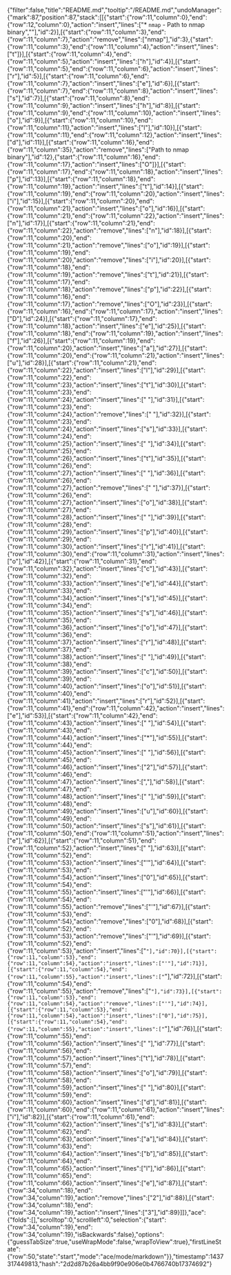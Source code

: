 {"filter":false,"title":"README.md","tooltip":"/README.md","undoManager":{"mark":87,"position":87,"stack":[[{"start":{"row":11,"column":0},"end":{"row":12,"column":0},"action":"insert","lines":["* `nmap` - Path to nmap binary",""],"id":2}],[{"start":{"row":11,"column":3},"end":{"row":11,"column":7},"action":"remove","lines":["nmap"],"id":3},{"start":{"row":11,"column":3},"end":{"row":11,"column":4},"action":"insert","lines":["t"]}],[{"start":{"row":11,"column":4},"end":{"row":11,"column":5},"action":"insert","lines":["h"],"id":4}],[{"start":{"row":11,"column":5},"end":{"row":11,"column":6},"action":"insert","lines":["r"],"id":5}],[{"start":{"row":11,"column":6},"end":{"row":11,"column":7},"action":"insert","lines":["e"],"id":6}],[{"start":{"row":11,"column":7},"end":{"row":11,"column":8},"action":"insert","lines":["s"],"id":7}],[{"start":{"row":11,"column":8},"end":{"row":11,"column":9},"action":"insert","lines":["h"],"id":8}],[{"start":{"row":11,"column":9},"end":{"row":11,"column":10},"action":"insert","lines":["o"],"id":9}],[{"start":{"row":11,"column":10},"end":{"row":11,"column":11},"action":"insert","lines":["l"],"id":10}],[{"start":{"row":11,"column":11},"end":{"row":11,"column":12},"action":"insert","lines":["d"],"id":11}],[{"start":{"row":11,"column":16},"end":{"row":11,"column":35},"action":"remove","lines":["Path to nmap binary"],"id":12},{"start":{"row":11,"column":16},"end":{"row":11,"column":17},"action":"insert","lines":["O"]}],[{"start":{"row":11,"column":17},"end":{"row":11,"column":18},"action":"insert","lines":["p"],"id":13}],[{"start":{"row":11,"column":18},"end":{"row":11,"column":19},"action":"insert","lines":["t"],"id":14}],[{"start":{"row":11,"column":19},"end":{"row":11,"column":20},"action":"insert","lines":["i"],"id":15}],[{"start":{"row":11,"column":20},"end":{"row":11,"column":21},"action":"insert","lines":["o"],"id":16}],[{"start":{"row":11,"column":21},"end":{"row":11,"column":22},"action":"insert","lines":["n"],"id":17}],[{"start":{"row":11,"column":21},"end":{"row":11,"column":22},"action":"remove","lines":["n"],"id":18}],[{"start":{"row":11,"column":20},"end":{"row":11,"column":21},"action":"remove","lines":["o"],"id":19}],[{"start":{"row":11,"column":19},"end":{"row":11,"column":20},"action":"remove","lines":["i"],"id":20}],[{"start":{"row":11,"column":18},"end":{"row":11,"column":19},"action":"remove","lines":["t"],"id":21}],[{"start":{"row":11,"column":17},"end":{"row":11,"column":18},"action":"remove","lines":["p"],"id":22}],[{"start":{"row":11,"column":16},"end":{"row":11,"column":17},"action":"remove","lines":["O"],"id":23}],[{"start":{"row":11,"column":16},"end":{"row":11,"column":17},"action":"insert","lines":["D"],"id":24}],[{"start":{"row":11,"column":17},"end":{"row":11,"column":18},"action":"insert","lines":["e"],"id":25}],[{"start":{"row":11,"column":18},"end":{"row":11,"column":19},"action":"insert","lines":["f"],"id":26}],[{"start":{"row":11,"column":19},"end":{"row":11,"column":20},"action":"insert","lines":["a"],"id":27}],[{"start":{"row":11,"column":20},"end":{"row":11,"column":21},"action":"insert","lines":["u"],"id":28}],[{"start":{"row":11,"column":21},"end":{"row":11,"column":22},"action":"insert","lines":["l"],"id":29}],[{"start":{"row":11,"column":22},"end":{"row":11,"column":23},"action":"insert","lines":["t"],"id":30}],[{"start":{"row":11,"column":23},"end":{"row":11,"column":24},"action":"insert","lines":[" "],"id":31}],[{"start":{"row":11,"column":23},"end":{"row":11,"column":24},"action":"remove","lines":[" "],"id":32}],[{"start":{"row":11,"column":23},"end":{"row":11,"column":24},"action":"insert","lines":["s"],"id":33}],[{"start":{"row":11,"column":24},"end":{"row":11,"column":25},"action":"insert","lines":[" "],"id":34}],[{"start":{"row":11,"column":25},"end":{"row":11,"column":26},"action":"insert","lines":["t"],"id":35}],[{"start":{"row":11,"column":26},"end":{"row":11,"column":27},"action":"insert","lines":[" "],"id":36}],[{"start":{"row":11,"column":26},"end":{"row":11,"column":27},"action":"remove","lines":[" "],"id":37}],[{"start":{"row":11,"column":26},"end":{"row":11,"column":27},"action":"insert","lines":["o"],"id":38}],[{"start":{"row":11,"column":27},"end":{"row":11,"column":28},"action":"insert","lines":[" "],"id":39}],[{"start":{"row":11,"column":28},"end":{"row":11,"column":29},"action":"insert","lines":["p"],"id":40}],[{"start":{"row":11,"column":29},"end":{"row":11,"column":30},"action":"insert","lines":["r"],"id":41}],[{"start":{"row":11,"column":30},"end":{"row":11,"column":31},"action":"insert","lines":["o"],"id":42}],[{"start":{"row":11,"column":31},"end":{"row":11,"column":32},"action":"insert","lines":["c"],"id":43}],[{"start":{"row":11,"column":32},"end":{"row":11,"column":33},"action":"insert","lines":["e"],"id":44}],[{"start":{"row":11,"column":33},"end":{"row":11,"column":34},"action":"insert","lines":["s"],"id":45}],[{"start":{"row":11,"column":34},"end":{"row":11,"column":35},"action":"insert","lines":["s"],"id":46}],[{"start":{"row":11,"column":35},"end":{"row":11,"column":36},"action":"insert","lines":["o"],"id":47}],[{"start":{"row":11,"column":36},"end":{"row":11,"column":37},"action":"insert","lines":["r"],"id":48}],[{"start":{"row":11,"column":37},"end":{"row":11,"column":38},"action":"insert","lines":[" "],"id":49}],[{"start":{"row":11,"column":38},"end":{"row":11,"column":39},"action":"insert","lines":["c"],"id":50}],[{"start":{"row":11,"column":39},"end":{"row":11,"column":40},"action":"insert","lines":["o"],"id":51}],[{"start":{"row":11,"column":40},"end":{"row":11,"column":41},"action":"insert","lines":["r"],"id":52}],[{"start":{"row":11,"column":41},"end":{"row":11,"column":42},"action":"insert","lines":["e"],"id":53}],[{"start":{"row":11,"column":42},"end":{"row":11,"column":43},"action":"insert","lines":[" "],"id":54}],[{"start":{"row":11,"column":43},"end":{"row":11,"column":44},"action":"insert","lines":["*"],"id":55}],[{"start":{"row":11,"column":44},"end":{"row":11,"column":45},"action":"insert","lines":[" "],"id":56}],[{"start":{"row":11,"column":45},"end":{"row":11,"column":46},"action":"insert","lines":["2"],"id":57}],[{"start":{"row":11,"column":46},"end":{"row":11,"column":47},"action":"insert","lines":[","],"id":58}],[{"start":{"row":11,"column":47},"end":{"row":11,"column":48},"action":"insert","lines":[" "],"id":59}],[{"start":{"row":11,"column":48},"end":{"row":11,"column":49},"action":"insert","lines":["u"],"id":60}],[{"start":{"row":11,"column":49},"end":{"row":11,"column":50},"action":"insert","lines":["s"],"id":61}],[{"start":{"row":11,"column":50},"end":{"row":11,"column":51},"action":"insert","lines":["e"],"id":62}],[{"start":{"row":11,"column":51},"end":{"row":11,"column":52},"action":"insert","lines":[" "],"id":63}],[{"start":{"row":11,"column":52},"end":{"row":11,"column":53},"action":"insert","lines":["'"],"id":64}],[{"start":{"row":11,"column":53},"end":{"row":11,"column":54},"action":"insert","lines":["0"],"id":65}],[{"start":{"row":11,"column":54},"end":{"row":11,"column":55},"action":"insert","lines":["'"],"id":66}],[{"start":{"row":11,"column":54},"end":{"row":11,"column":55},"action":"remove","lines":["'"],"id":67}],[{"start":{"row":11,"column":53},"end":{"row":11,"column":54},"action":"remove","lines":["0"],"id":68}],[{"start":{"row":11,"column":52},"end":{"row":11,"column":53},"action":"remove","lines":["'"],"id":69}],[{"start":{"row":11,"column":52},"end":{"row":11,"column":53},"action":"insert","lines":["`"],"id":70}],[{"start":{"row":11,"column":53},"end":{"row":11,"column":54},"action":"insert","lines":["'"],"id":71}],[{"start":{"row":11,"column":54},"end":{"row":11,"column":55},"action":"insert","lines":["`"],"id":72}],[{"start":{"row":11,"column":54},"end":{"row":11,"column":55},"action":"remove","lines":["`"],"id":73}],[{"start":{"row":11,"column":53},"end":{"row":11,"column":54},"action":"remove","lines":["'"],"id":74}],[{"start":{"row":11,"column":53},"end":{"row":11,"column":54},"action":"insert","lines":["0"],"id":75}],[{"start":{"row":11,"column":54},"end":{"row":11,"column":55},"action":"insert","lines":["`"],"id":76}],[{"start":{"row":11,"column":55},"end":{"row":11,"column":56},"action":"insert","lines":[" "],"id":77}],[{"start":{"row":11,"column":56},"end":{"row":11,"column":57},"action":"insert","lines":["t"],"id":78}],[{"start":{"row":11,"column":57},"end":{"row":11,"column":58},"action":"insert","lines":["o"],"id":79}],[{"start":{"row":11,"column":58},"end":{"row":11,"column":59},"action":"insert","lines":[" "],"id":80}],[{"start":{"row":11,"column":59},"end":{"row":11,"column":60},"action":"insert","lines":["d"],"id":81}],[{"start":{"row":11,"column":60},"end":{"row":11,"column":61},"action":"insert","lines":["i"],"id":82}],[{"start":{"row":11,"column":61},"end":{"row":11,"column":62},"action":"insert","lines":["s"],"id":83}],[{"start":{"row":11,"column":62},"end":{"row":11,"column":63},"action":"insert","lines":["a"],"id":84}],[{"start":{"row":11,"column":63},"end":{"row":11,"column":64},"action":"insert","lines":["b"],"id":85}],[{"start":{"row":11,"column":64},"end":{"row":11,"column":65},"action":"insert","lines":["l"],"id":86}],[{"start":{"row":11,"column":65},"end":{"row":11,"column":66},"action":"insert","lines":["e"],"id":87}],[{"start":{"row":34,"column":18},"end":{"row":34,"column":19},"action":"remove","lines":["2"],"id":88}],[{"start":{"row":34,"column":18},"end":{"row":34,"column":19},"action":"insert","lines":["3"],"id":89}]]},"ace":{"folds":[],"scrolltop":0,"scrollleft":0,"selection":{"start":{"row":34,"column":19},"end":{"row":34,"column":19},"isBackwards":false},"options":{"guessTabSize":true,"useWrapMode":false,"wrapToView":true},"firstLineState":{"row":50,"state":"start","mode":"ace/mode/markdown"}},"timestamp":1437317449813,"hash":"2d2d87b26a4bb9f90e906e0b4766740b17374692"}